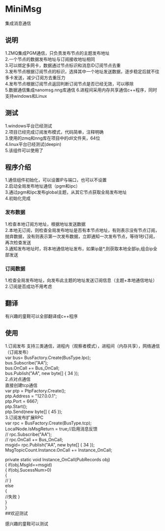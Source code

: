 # MiniMsg
集成消息通信
## 说明
1.ZMQ集成PGM通信，只负责发布节点的主题发布地址  
2.一个节点的数据发布地址与订阅接收地址相同  
3.可以绑定多网卡，数据通过节点标识和消息ID订阅节点去重  
3.发布节点根据订阅节点的标识，选择其中一个地址发送数据，逐步稳定后就不往多卡发送，减少订阅方去重压力   
4.发布节点根据订阅节点返回判断订阅节点是否已经无效，可以移除  
5.数据通信集成nanomsg.nng库通信 
6.进程间采用内存共享通信c++程序，同时支持windows和Linux  
 

## 测试 
1.windows平台已经测试  
2.项目已经完成订阅发布模式，代码简单，注释明确    
3.使用的zmq和nng库在项目中的dll文件夹，64位  
4.linux平台已经测试(deepin)  
5.该组件可以使用了  

## 程序介绍 
1.通信组件初始化，可以设置IP与端口，也可以不设置  
2.启动全局发布地址通信（pgm和ipc）  
3.通过pgm和ipc发布global主题，从其它节点获取全局发布地址  
4.初始化完成  

### 发布数据
1.检查本地订阅方地址，根据地址发送数据  
2.本地无订阅，则检查全局发布地址是否有本节点地址，有则表示没有节点订阅，抛弃数据，没有则表示第一次发布数据，立即通知一次发布节点，等待1秒订阅，再次检查发送    
3.通知发布地址时，将本地通信地址发布，如果ip是*,则获取本地全部ip,组合ip全部发送  

### 订阅数据
1.检查全局发布地址，向发布此主题的地址发送订阅信息（主题+本地通信地址）   
2.订阅是否成功不用考虑  

## 翻译
有兴趣的童鞋可以全部翻译成c++程序  

## 使用 
             
1.订阅发布 
支持三类通信，进程内（观察者模式），进程间（内存共享），网络通信（订阅发布）   
			  var bus=  BusFactory.Create(BusType.Ipc);  
              bus.Subscribe("AA");  
              bus.OnCall += Bus_OnCall;  
               bus.Publish("AA", new byte[] { 34 });  
2.点对点通信  			    
直接创建tcp通信  
  var ptp = PtpFactory.Create();  
            ptp.Address = "127.0.0.1";  
            ptp.Port = 6667;  
            ptp.Start();  
            ptp.Send(new byte[] { 45 });  
3.订阅发布扩展RPC  
  var rpc = BusFactory.Create(BusType.tcp);  
            LocalNode.IsMsgReturn = true;//启用消息反馈  
          //  rpc.Subscribe("AA");  
           // rpc.OnCall += Bus_OnCall;  
            msgid= rpc.Publish("AA", new byte[] { 34 });  
            MsgTopicCount.Instance.OnCall += Instance_OnCall;  
 
  private static void Instance_OnCall(PubRecords obj)  
        {
            if(obj.MsgId==msgid)  
            {
                if(obj.SucessNum>0)  
                {  
                    //
                }  
                else  
                {  
                    //失败
                }  
            }  
        }  		
##欢迎测试  

感兴趣的童鞋可以测试  

